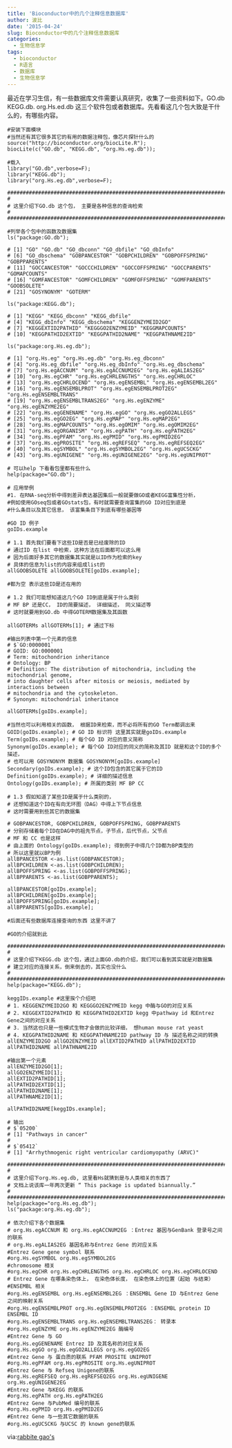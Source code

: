 ```yaml
---
title: 'Bioconductor中的几个注释信息数据库'
author: 波比
date: '2015-04-24'
slug: Bioconductor中的几个注释信息数据库
categories:
  - 生物信息学
tags:
  - bioconductor
  - R语言
  - 数据库
  - 生物信息学
---
```


最近在学习生信，有一些数据库文件需要认真研究，收集了一些资料如下。GO.db KEGG.db. org.Hs.ed.db 这三个软件包或者数据库。先看看这几个包大致是干什么的，有哪些内容。

    #安装下面模块
    #当然还有其它很多其它的有用的数据注释包，像芯片探针什么的
    source("http://bioconductor.org/biocLite.R");
    biocLite(c("GO.db", "KEGG.db", "org.Hs.eg.db"));
    
    #载入
    library("GO.db",verbose=F);
    library("KEGG.db");
    library("org.Hs.eg.db",verbose=F);
    
    ###############################################################################
    #
    # 这里介绍下GO.db 这个包， 主要是各种信息的查询检索
    #
    ###############################################################################
    
    #列举各个包中的函数及数据集
    ls("package:GO.db");
    
    # [1] "GO" "GO.db" "GO_dbconn" "GO_dbfile" "GO_dbInfo"
    # [6] "GO_dbschema" "GOBPANCESTOR" "GOBPCHILDREN" "GOBPOFFSPRING" "GOBPPARENTS"
    # [11] "GOCCANCESTOR" "GOCCCHILDREN" "GOCCOFFSPRING" "GOCCPARENTS" "GOMAPCOUNTS"
    # [16] "GOMFANCESTOR" "GOMFCHILDREN" "GOMFOFFSPRING" "GOMFPARENTS" "GOOBSOLETE"
    # [21] "GOSYNONYM" "GOTERM"
    
    ls("package:KEGG.db");
    
    # [1] "KEGG" "KEGG_dbconn" "KEGG_dbfile"
    # [4] "KEGG_dbInfo" "KEGG_dbschema" "KEGGENZYMEID2GO"
    # [7] "KEGGEXTID2PATHID" "KEGGGO2ENZYMEID" "KEGGMAPCOUNTS"
    # [10] "KEGGPATHID2EXTID" "KEGGPATHID2NAME" "KEGGPATHNAME2ID"
    
    ls("package:org.Hs.eg.db");
    
    # [1] "org.Hs.eg" "org.Hs.eg.db" "org.Hs.eg_dbconn"
    # [4] "org.Hs.eg_dbfile" "org.Hs.eg_dbInfo" "org.Hs.eg_dbschema"
    # [7] "org.Hs.egACCNUM" "org.Hs.egACCNUM2EG" "org.Hs.egALIAS2EG"
    # [10] "org.Hs.egCHR" "org.Hs.egCHRLENGTHS" "org.Hs.egCHRLOC"
    # [13] "org.Hs.egCHRLOCEND" "org.Hs.egENSEMBL" "org.Hs.egENSEMBL2EG"
    # [16] "org.Hs.egENSEMBLPROT" "org.Hs.egENSEMBLPROT2EG" "org.Hs.egENSEMBLTRANS"
    # [19] "org.Hs.egENSEMBLTRANS2EG" "org.Hs.egENZYME" "org.Hs.egENZYME2EG"
    # [22] "org.Hs.egGENENAME" "org.Hs.egGO" "org.Hs.egGO2ALLEGS"
    # [25] "org.Hs.egGO2EG" "org.Hs.egMAP" "org.Hs.egMAP2EG"
    # [28] "org.Hs.egMAPCOUNTS" "org.Hs.egOMIM" "org.Hs.egOMIM2EG"
    # [31] "org.Hs.egORGANISM" "org.Hs.egPATH" "org.Hs.egPATH2EG"
    # [34] "org.Hs.egPFAM" "org.Hs.egPMID" "org.Hs.egPMID2EG"
    # [37] "org.Hs.egPROSITE" "org.Hs.egREFSEQ" "org.Hs.egREFSEQ2EG"
    # [40] "org.Hs.egSYMBOL" "org.Hs.egSYMBOL2EG" "org.Hs.egUCSCKG"
    # [43] "org.Hs.egUNIGENE" "org.Hs.egUNIGENE2EG" "org.Hs.egUNIPROT"
    
    # 可以help 下看看包里都有些什么
    help(package="GO.db");
    
    # 应用举例
    #1. 在RNA-seq分析中得到差异表达基因集后一般就要做GO或者KEGG富集性分析，
    #例如使用GOseq包或者GOstats包，有时就需要查询富集的GO ID对应到底是
    #什么条目以及其它信息， 该富集条目下到底有哪些基因等
    
    #GO ID 例子
    goIDs.example
    
    # 1.1 首先我们要看下这些ID是否是已经废除的ID
    # 通过ID 在list 中检索，这种方法在后面都可以这么用
    # 因为后面好多其它的数据集其实就是以ID作为检索的key
    # 具体的信息为list的内容来组成list的
    allGOOBSOLETE allGOOBSOLETE[goIDs.example];
    
    #都为空 表示这些ID是还在用的
    
    # 1.2 我们可能想知道这几个GO ID到底是属于什么类别
    # MF BP 还是CC， ID的简要描述， 详细描述， 同义描述等
    # 这时就要用到GO.db 中得GOTERM数据集及其函数
    
    allGOTERMs allGOTERMs[1]; # 通过下标
    
    #输出列表中第一个元素的信息
    # $`GO:0000001`
    # GOID: GO:0000001
    # Term: mitochondrion inheritance
    # Ontology: BP
    # Definition: The distribution of mitochondria, including the mitochondrial genome,
    # into daughter cells after mitosis or meiosis, mediated by interactions between
    # mitochondria and the cytoskeleton.
    # Synonym: mitochondrial inheritance
    
    allGOTERMs[goIDs.example];
    
    #当然也可以利用相关的函数， 根据ID来检索，而不必将所有的GO Term都调出来
    GOID(goIDs.example); # GO ID 标识符 这里其实就是goIDs.example
    Term(goIDs.example); # 每个GO ID 对应的意义简称
    Synonym(goIDs.example); # 每个GO ID对应的同义的简称及其ID 就是和这个ID的多个描述，
    # 也可以用 GOSYNONYM 数据集 GOSYNONYM[goIDs.example]
    Secondary(goIDs.example); # 这个ID包含的其它属于它的ID
    Definition(goIDs.example); # 详细的描述信息
    Ontology(goIDs.example); # 所属的类别 MF BP CC
    
    # 1.3 假如知道了某些ID是属于什么类别的，
    # 还想知道这个ID在有向无环图（DAG）中得上下节点信息
    # 这时需要用到些其它的数据集
    
    # GOBPANCESTOR, GOBPCHILDREN, GOBPOFFSPRING, GOBPPARENTS
    # 分别存储着每个ID在DAG中的祖先节点，子节点，后代节点，父节点
    # MF 和 CC 也是这样
    # 由上面的 Ontology(goIDs.example); 得到例子中得几个ID都为BP类型的
    # 所以这里就以BP为例
    allBPANCESTOR <-as.list(GOBPANCESTOR);
    allBPCHILDREN <-as.list(GOBPCHILDREN);
    allBPOFFSPRING <-as.list(GOBPOFFSPRING);
    allBPPARENTS <-as.list(GOBPPARENTS);
    
    allBPANCESTOR[goIDs.example];
    allBPCHILDREN[goIDs.example];
    allBPOFFSPRING[goIDs.example];
    allBPPARENTS[goIDs.example];
    
    #后面还有些数据库连接查询的东西 这里不讲了
    
    #GO的介绍就到此
    
    ###############################################################################
    #
    # 这里介绍下KEGG.db 这个包，通过上面GO.db的介绍，我们可以看到其实就是对数据集
    # 建立对应的连接关系，倒来倒去的，其实也没什么
    #
    ###############################################################################
    help(package="KEGG.db");
    
    keggIDs.example #这里挨个介绍吧
    # 1. KEGGENZYMEID2GO 和 KEGGGO2ENZYMEID kegg 中酶与GO的对应关系
    # 2. KEGGEXTID2PATHID 和 KEGGPATHID2EXTID kegg 中pathway id 和Entrez Gene之间的对应关系
    # 3. 当然这也只是一些模式生物才会做的比较详细， 想human mouse rat yeast
    # 4. KEGGPATHID2NAME 和 KEGGPATHNAME2ID pathway ID 与 描述名称之间的转换
    allENZYMEID2GO allGO2ENZYMEID allEXTID2PATHID allPATHID2EXTID allPATHID2NAME allPATHNAME2ID
    
    #输出第一个元素
    allENZYMEID2GO[1];
    allGO2ENZYMEID[1];
    allEXTID2PATHID[1];
    allPATHID2EXTID[1];
    allPATHID2NAME[1];
    allPATHNAME2ID[1];
    
    allPATHID2NAME[keggIDs.example];
    
    # 输出
    # $`05200`
    # [1] "Pathways in cancer"
    #
    # $`05412`
    # [1] "Arrhythmogenic right ventricular cardiomyopathy (ARVC)"
    
    ###############################################################################
    #
    # 这里介绍下org.Hs.eg.db, 这里看Hs就猜到是与人类相关的东西了
    # 文档上说该库一年两次更新 “ This package is updated biannually.”
    #
    ###############################################################################
    help(package="org.Hs.eg.db");
    ls("package:org.Hs.eg.db");
    
    # 依次介绍下各个数据集
    # org.Hs.egACCNUM 和 org.Hs.egACCNUM2EG ：Entrez 基因与GenBank 登录号之间的联系
    # org.Hs.egALIAS2EG 基因名称与Entrez Gene 的对应关系
    #Entrez Gene gene symbol 联系
    #org.Hs.egSYMBOL org.Hs.egSYMBOL2EG
    #chromosome 相关
    #org.Hs.egCHR org.Hs.egCHRLENGTHS org.Hs.egCHRLOC org.Hs.egCHRLOCEND
    # Entrez Gene 在哪条染色体上， 在染色体长度， 在染色体上的位置（起始 与结束）
    #ENSEMBL 相关
    #org.Hs.egENSEMBL org.Hs.egENSEMBL2EG ：ENSEMBL Gene ID 与Entrez Gene 之间的映射关系
    #org.Hs.egENSEMBLPROT org.Hs.egENSEMBLPROT2EG ：ENSEMBL protein ID ENSEMBL ID
    #org.Hs.egENSEMBLTRANS org.Hs.egENSEMBLTRANS2EG： 转录本
    #org.Hs.egENZYME org.Hs.egENZYME2EG 酶编号
    #Entrez Gene 与 GO
    #org.Hs.egGENENAME Entrez ID 及其名称的对应关系
    #org.Hs.egGO org.Hs.egGO2ALLEGS org.Hs.egGO2EG
    #Entrez Gene 与 蛋白质的联系 PFAM PROSITE UNIPROT
    #org.Hs.egPFAM org.Hs.egPROSITE org.Hs.egUNIPROT
    #Entrez Gene 与 Refseq Unigene的联系
    #org.Hs.egREFSEQ org.Hs.egREFSEQ2EG org.Hs.egUNIGENE org.Hs.egUNIGENE2EG
    #Entrez Gene 与KEGG 的联系
    #org.Hs.egPATH org.Hs.egPATH2EG
    #Entrez Gene 与PubMed 编号的联系
    #org.Hs.egPMID org.Hs.egPMID2EG
    #Entrez Gene 与一些其它数据的联系
    #org.Hs.egUCSCKG 与UCSC 的 known gene的联系

via:[rabbite gao's](http://:http://www.iwhgao.com/?p=297)
